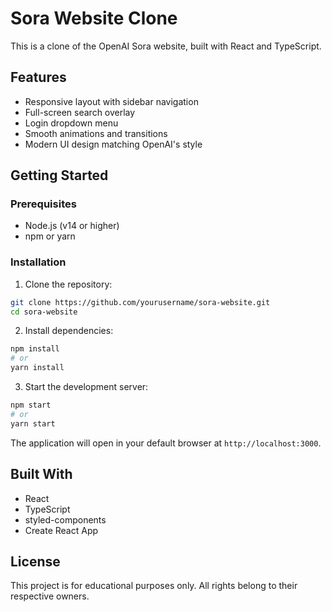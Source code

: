 # Sora Website Clone

This is a clone of the OpenAI Sora website, built with React and TypeScript.

## Features

- Responsive layout with sidebar navigation
- Full-screen search overlay
- Login dropdown menu
- Smooth animations and transitions
- Modern UI design matching OpenAI's style

## Getting Started

### Prerequisites

- Node.js (v14 or higher)
- npm or yarn

### Installation

1. Clone the repository:
```bash
git clone https://github.com/yourusername/sora-website.git
cd sora-website
```

2. Install dependencies:
```bash
npm install
# or
yarn install
```

3. Start the development server:
```bash
npm start
# or
yarn start
```

The application will open in your default browser at `http://localhost:3000`.


## Built With

- React
- TypeScript
- styled-components
- Create React App

## License

This project is for educational purposes only. All rights belong to their respective owners.
#
